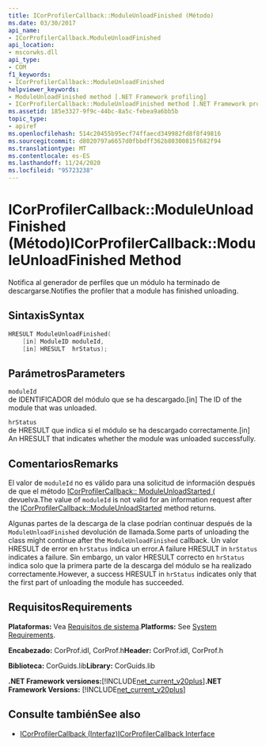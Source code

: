 ```yaml
---
title: ICorProfilerCallback::ModuleUnloadFinished (Método)
ms.date: 03/30/2017
api_name:
- ICorProfilerCallback.ModuleUnloadFinished
api_location:
- mscorwks.dll
api_type:
- COM
f1_keywords:
- ICorProfilerCallback::ModuleUnloadFinished
helpviewer_keywords:
- ModuleUnloadFinished method [.NET Framework profiling]
- ICorProfilerCallback::ModuleUnloadFinished method [.NET Framework profiling]
ms.assetid: 185e3327-9f9c-44bc-8a5c-febea9a6bb5b
topic_type:
- apiref
ms.openlocfilehash: 514c20455b95ecf74ffaecd349982fd8f8f49816
ms.sourcegitcommit: d8020797a6657d0fbbdff362b80300815f682f94
ms.translationtype: MT
ms.contentlocale: es-ES
ms.lasthandoff: 11/24/2020
ms.locfileid: "95723238"
---
```

# <a name="icorprofilercallbackmoduleunloadfinished-method"></a><span data-ttu-id="71f3f-102">ICorProfilerCallback::ModuleUnloadFinished (Método)</span><span class="sxs-lookup"><span data-stu-id="71f3f-102">ICorProfilerCallback::ModuleUnloadFinished Method</span></span>

<span data-ttu-id="71f3f-103">Notifica al generador de perfiles que un módulo ha terminado de descargarse.</span><span class="sxs-lookup"><span data-stu-id="71f3f-103">Notifies the profiler that a module has finished unloading.</span></span>  
  
## <a name="syntax"></a><span data-ttu-id="71f3f-104">Sintaxis</span><span class="sxs-lookup"><span data-stu-id="71f3f-104">Syntax</span></span>  
  
```cpp  
HRESULT ModuleUnloadFinished(  
    [in] ModuleID moduleId,  
    [in] HRESULT  hrStatus);  
```  
  
## <a name="parameters"></a><span data-ttu-id="71f3f-105">Parámetros</span><span class="sxs-lookup"><span data-stu-id="71f3f-105">Parameters</span></span>  

 `moduleId`  
 <span data-ttu-id="71f3f-106">de IDENTIFICADOR del módulo que se ha descargado.</span><span class="sxs-lookup"><span data-stu-id="71f3f-106">[in] The ID of the module that was unloaded.</span></span>  
  
 `hrStatus`  
 <span data-ttu-id="71f3f-107">de HRESULT que indica si el módulo se ha descargado correctamente.</span><span class="sxs-lookup"><span data-stu-id="71f3f-107">[in] An HRESULT that indicates whether the module was unloaded successfully.</span></span>  
  
## <a name="remarks"></a><span data-ttu-id="71f3f-108">Comentarios</span><span class="sxs-lookup"><span data-stu-id="71f3f-108">Remarks</span></span>  

 <span data-ttu-id="71f3f-109">El valor de `moduleId` no es válido para una solicitud de información después de que el método [ICorProfilerCallback:: ModuleUnloadStarted (](icorprofilercallback-moduleunloadstarted-method.md) devuelva.</span><span class="sxs-lookup"><span data-stu-id="71f3f-109">The value of `moduleId` is not valid for an information request after the [ICorProfilerCallback::ModuleUnloadStarted](icorprofilercallback-moduleunloadstarted-method.md) method returns.</span></span>  
  
 <span data-ttu-id="71f3f-110">Algunas partes de la descarga de la clase podrían continuar después de la `ModuleUnloadFinished` devolución de llamada.</span><span class="sxs-lookup"><span data-stu-id="71f3f-110">Some parts of unloading the class might continue after the `ModuleUnloadFinished` callback.</span></span> <span data-ttu-id="71f3f-111">Un valor HRESULT de error en `hrStatus` indica un error.</span><span class="sxs-lookup"><span data-stu-id="71f3f-111">A failure HRESULT in `hrStatus` indicates a failure.</span></span> <span data-ttu-id="71f3f-112">Sin embargo, un valor HRESULT correcto en `hrStatus` indica solo que la primera parte de la descarga del módulo se ha realizado correctamente.</span><span class="sxs-lookup"><span data-stu-id="71f3f-112">However, a success HRESULT in `hrStatus` indicates only that the first part of unloading the module has succeeded.</span></span>  
  
## <a name="requirements"></a><span data-ttu-id="71f3f-113">Requisitos</span><span class="sxs-lookup"><span data-stu-id="71f3f-113">Requirements</span></span>  

 <span data-ttu-id="71f3f-114">**Plataformas:** Vea [Requisitos de sistema](../../get-started/system-requirements.md).</span><span class="sxs-lookup"><span data-stu-id="71f3f-114">**Platforms:** See [System Requirements](../../get-started/system-requirements.md).</span></span>  
  
 <span data-ttu-id="71f3f-115">**Encabezado:** CorProf.idl, CorProf.h</span><span class="sxs-lookup"><span data-stu-id="71f3f-115">**Header:** CorProf.idl, CorProf.h</span></span>  
  
 <span data-ttu-id="71f3f-116">**Biblioteca:** CorGuids.lib</span><span class="sxs-lookup"><span data-stu-id="71f3f-116">**Library:** CorGuids.lib</span></span>  
  
 <span data-ttu-id="71f3f-117">**.NET Framework versiones:**[!INCLUDE[net_current_v20plus](../../../../includes/net-current-v20plus-md.md)]</span><span class="sxs-lookup"><span data-stu-id="71f3f-117">**.NET Framework Versions:** [!INCLUDE[net_current_v20plus](../../../../includes/net-current-v20plus-md.md)]</span></span>  
  
## <a name="see-also"></a><span data-ttu-id="71f3f-118">Consulte también</span><span class="sxs-lookup"><span data-stu-id="71f3f-118">See also</span></span>

- [<span data-ttu-id="71f3f-119">ICorProfilerCallback (Interfaz)</span><span class="sxs-lookup"><span data-stu-id="71f3f-119">ICorProfilerCallback Interface</span></span>](icorprofilercallback-interface.md)
